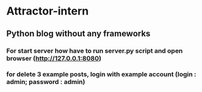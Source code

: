 # Attractor-intern

## Python blog without any frameworks

### For start server how have to run server.py script and open browser (http://127.0.0.1:8080)
### for delete 3 example posts, login with example account (login : admin; password : admin)
